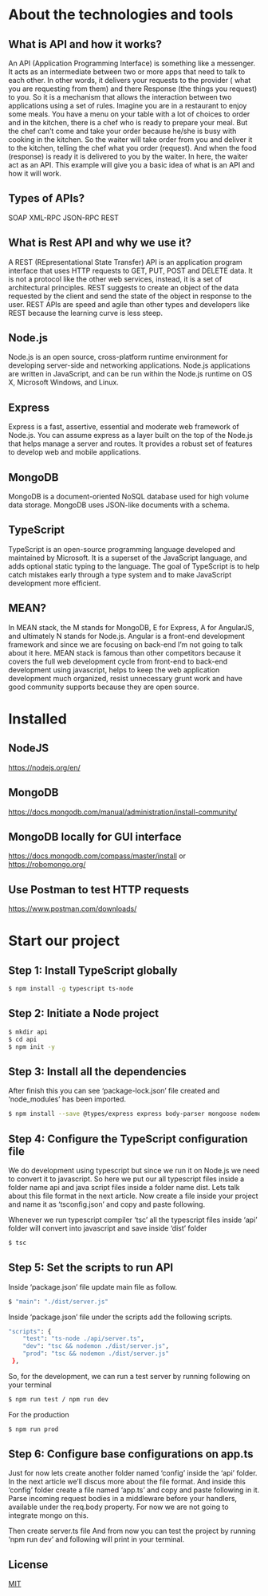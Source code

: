 # About the technologies and tools
## What is API and how it works?
An API (Application Programming Interface) is something like a messenger. It acts as an intermediate between two or more apps that need to talk to each other. In other words, it delivers your requests to the provider ( what you are requesting from them) and there Response (the things you request) to you. So it is a mechanism that allows the interaction between two applications using a set of rules.
Imagine you are in a restaurant to enjoy some meals. You have a menu on your table with a lot of choices to order and in the kitchen, there is a chef who is ready to prepare your meal. But the chef can’t come and take your order because he/she is busy with cooking in the kitchen. So the waiter will take order from you and deliver it to the kitchen, telling the chef what you order (request). And when the food (response) is ready it is delivered to you by the waiter. In here, the waiter act as an API. This example will give you a basic idea of what is an API and how it will work.

## Types of APIs?
SOAP
XML-RPC
JSON-RPC
REST

## What is Rest API and why we use it?
A REST (REpresentational State Transfer) API is an application program interface that uses HTTP requests to GET, PUT, POST and DELETE data. It is not a protocol like the other web services, instead, it is a set of architectural principles. REST suggests to create an object of the data requested by the client and send the state of the object in response to the user. REST APIs are speed and agile than other types and developers like REST because the learning curve is less steep.

## Node.js
Node.js is an open source, cross-platform runtime environment for developing server-side and networking applications. Node.js applications are written in JavaScript, and can be run within the Node.js runtime on OS X, Microsoft Windows, and Linux.

## Express
Express is a fast, assertive, essential and moderate web framework of Node.js. You can assume express as a layer built on the top of the Node.js that helps manage a server and routes. It provides a robust set of features to develop web and mobile applications.

## MongoDB
MongoDB is a document-oriented NoSQL database used for high volume data storage. MongoDB uses JSON-like documents with a schema.

## TypeScript
TypeScript is an open-source programming language developed and maintained by Microsoft. It is a superset of the JavaScript language, and adds optional static typing to the language. The goal of TypeScript is to help catch mistakes early through a type system and to make JavaScript development more efficient.

## MEAN?
In MEAN stack, the M stands for MongoDB, E for Express, A for AngularJS, and ultimately N stands for Node.js. Angular is a front-end development framework and since we are focusing on back-end I’m not going to talk about it here. MEAN stack is famous than other competitors because it covers the full web development cycle from front-end to back-end development using javascript, helps to keep the web application development much organized, resist unnecessary grunt work and have good community supports because they are open source.

# Installed
## NodeJS
https://nodejs.org/en/

## MongoDB
https://docs.mongodb.com/manual/administration/install-community/

## MongoDB locally for GUI interface
https://docs.mongodb.com/compass/master/install
or 
https://robomongo.org/

##  Use Postman to test HTTP requests
https://www.postman.com/downloads/

# Start our project
## Step 1: Install TypeScript globally 
```bash
$ npm install -g typescript ts-node
```

## Step 2: Initiate a Node project
```bash
$ mkdir api
$ cd api
$ npm init -y
```

## Step 3: Install all the dependencies
After finish this you can see ‘package-lock.json’ file created and ‘node_modules’ has been imported.
```bash
$ npm install --save @types/express express body-parser mongoose nodemon
```

## Step 4: Configure the TypeScript configuration file
We do development using typescript but since we run it on Node.js we need to convert it to javascript. So here we put our all typescript files inside a folder name api and java script files inside a folder name dist. Lets talk about this file format in the next article. Now create a file inside your project and name it as ‘tsconfig.json’ and copy and paste following.

Whenever we run typescript compiler ‘tsc’ all the typescript files inside ‘api’ folder will convert into javascript and save inside ‘dist’ folder
```bash
$ tsc
```

## Step 5: Set the scripts to run API
Inside ‘package.json’ file update main file as follow.
```bash
$ "main": "./dist/server.js"
```
Inside ‘package.json’ file under the scripts add the following scripts.
```bash
"scripts": {
    "test": "ts-node ./api/server.ts",
    "dev": "tsc && nodemon ./dist/server.js",
    "prod": "tsc && nodemon ./dist/server.js"
 },
```

So, for the development, we can run a test server by running following on your terminal
```bash
$ npm run test / npm run dev
```
For the production
```bash
$ npm run prod
```

## Step 6: Configure base configurations on app.ts
Just for now lets create another folder named ‘config’ inside the ‘api’ folder. In the next article we’ll discus more about the file format. And inside this ‘config’ folder create a file named ‘app.ts’ and copy and paste following in it. Parse incoming request bodies in a middleware before your handlers, available under the req.body property. For now we are not going to integrate mongo on this.

Then create server.ts file
And from now you can test the project by running ‘npm run dev’ and following will print in your terminal.

## License
[MIT](https://choosealicense.com/licenses/mit/)